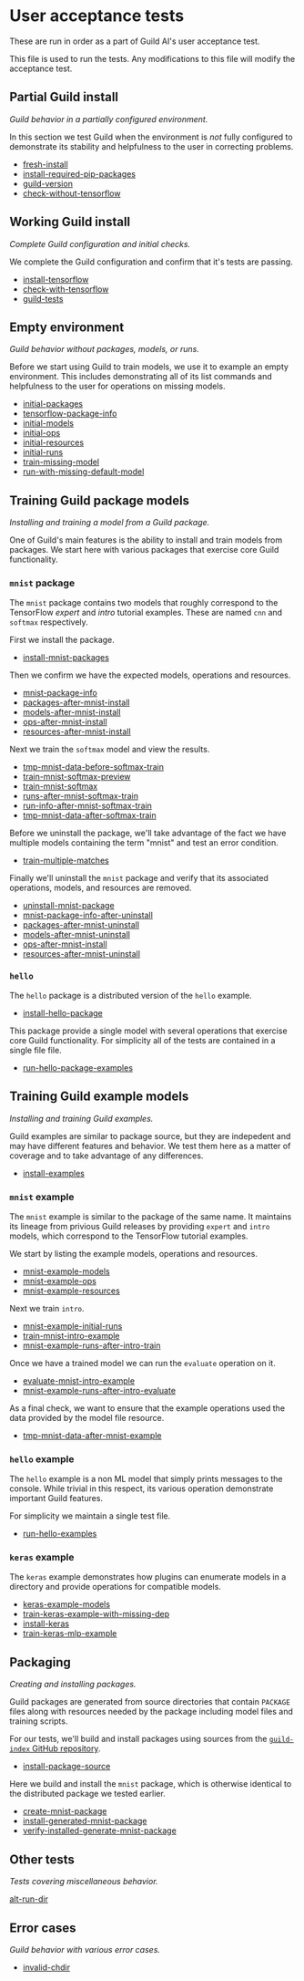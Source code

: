 # User acceptance tests

These are run in order as a part of Guild AI's user acceptance test.

This file is used to run the tests. Any modifications to this file
will modify the acceptance test.

## Partial Guild install

*Guild behavior in a partially configured environment.*

In this section we test Guild when the environment is *not* fully
configured to demonstrate its stability and helpfulness to the user in
correcting problems.

- [fresh-install](fresh-install.md)
- [install-required-pip-packages](install-required-pip-packages.md)
- [guild-version](guild-version.md)
- [check-without-tensorflow](check-without-tensorflow.md)

## Working Guild install

*Complete Guild configuration and initial checks.*

We complete the Guild configuration and confirm that it's tests are
passing.

- [install-tensorflow](install-tensorflow.md)
- [check-with-tensorflow](check-with-tensorflow.md)
- [guild-tests](guild-tests.md)

## Empty environment

*Guild behavior without packages, models, or runs.*

Before we start using Guild to train models, we use it to example an
empty environment. This includes demonstrating all of its list
commands and helpfulness to the user for operations on missing models.

- [initial-packages](initial-packages.md)
- [tensorflow-package-info](tensorflow-package-info.md)
- [initial-models](initial-models.md)
- [initial-ops](initial-ops.md)
- [initial-resources](initial-resources.md)
- [initial-runs](initial-runs.md)
- [train-missing-model](train-missing-model.md)
- [run-with-missing-default-model](run-with-missing-default-model.md)

## Training Guild package models

*Installing and training a model from a Guild package.*

One of Guild's main features is the ability to install and train
models from packages. We start here with various packages that
exercise core Guild functionality.

### `mnist` package

The `mnist` package contains two models that roughly correspond to the
TensorFlow *expert* and *intro* tutorial examples. These are named
`cnn` and `softmax` respectively.

First we install the package.

- [install-mnist-packages](install-mnist-packages.md)

Then we confirm we have the expected models, operations and resources.

- [mnist-package-info](mnist-package-info.md)
- [packages-after-mnist-install](packages-after-mnist-install.md)
- [models-after-mnist-install](models-after-mnist-install.md)
- [ops-after-mnist-install](ops-after-mnist-install.md)
- [resources-after-mnist-install](resources-after-mnist-install.md)

Next we train the `softmax` model and view the results.

- [tmp-mnist-data-before-softmax-train](tmp-mnist-data-before-softmax-train.md)
- [train-mnist-softmax-preview](train-mnist-softmax-preview.md)
- [train-mnist-softmax](train-mnist-softmax.md)
- [runs-after-mnist-softmax-train](runs-after-mnist-softmax-train.md)
- [run-info-after-mnist-softmax-train](run-info-after-mnist-softmax-train.md)
- [tmp-mnist-data-after-softmax-train](tmp-mnist-data-after-softmax-train.md)

Before we uninstall the package, we'll take advantage of the fact we
have multiple models containing the term "mnist" and test an error
condition.

- [train-multiple-matches](train-multiple-matches.md)

Finally we'll uninstall the `mnist` package and verify that its
associated operations, models, and resources are removed.

- [uninstall-mnist-package](uninstall-mnist-package.md)
- [mnist-package-info-after-uninstall](mnist-package-info-after-uninstall.md)
- [packages-after-mnist-uninstall](packages-after-mnist-uninstall.md)
- [models-after-mnist-uninstall](models-after-mnist-install.md)
- [ops-after-mnist-install](ops-after-mnist-install.md)
- [resources-after-mnist-uninstall](resources-after-mnist-uninstall.md)

### `hello`

The `hello` package is a distributed version of the `hello`
example.

- [install-hello-package](install-hello-package.md)

This package provide a single model with several operations that
exercise core Guild functionality. For simplicity all of the tests are
contained in a single file file.

- [run-hello-package-examples](run-hello-package-examples.md)

## Training Guild example models

*Installing and training Guild examples.*

Guild examples are similar to package source, but they are indepedent
and may have different features and behavior. We test them here as a
matter of coverage and to take advantage of any differences.

- [install-examples](install-examples.md)

### `mnist` example

The `mnist` example is similar to the package of the same name. It
maintains its lineage from privious Guild releases by providing
`expert` and `intro` models, which correspond to the TensorFlow
tutorial examples.

We start by listing the example models, operations and resources.

- [mnist-example-models](mnist-example-models.md)
- [mnist-example-ops](mnist-example-ops.md)
- [mnist-example-resources](mnist-example-resources.md)

Next we train `intro`.

- [mnist-example-initial-runs](mnist-example-initial-runs.md)
- [train-mnist-intro-example](train-mnist-intro-example.md)
- [mnist-example-runs-after-intro-train](mnist-example-runs-after-intro-train.md)

Once we have a trained model we can run the `evaluate` operation on
it.

- [evaluate-mnist-intro-example](evaluate-mnist-intro-example.md)
- [mnist-example-runs-after-intro-evaluate](mnist-example-runs-after-intro-evaluate.md)

As a final check, we want to ensure that the example operations used
the data provided by the model file resource.

- [tmp-mnist-data-after-mnist-example](tmp-mnist-data-after-mnist-example.md)


### `hello` example

The `hello` example is a non ML model that simply prints messages to
the console. While trivial in this respect, its various operation
demonstrate important Guild features.

For simplicity we maintain a single test file.

- [run-hello-examples](run-hello-examples.md)

### `keras` example

The `keras` example demonstrates how plugins can enumerate models in a
directory and provide operations for compatible models.

- [keras-example-models](keras-example-models.md)
- [train-keras-example-with-missing-dep](train-keras-example-with-missing-dep.md)
- [install-keras](install-keras.md)
- [train-keras-mlp-example](train-keras-mlp-example.md)

## Packaging

*Creating and installing packages.*

Guild packages are generated from source directories that contain
`PACKAGE` files along with resources needed by the package including
model files and training scripts.

For our tests, we'll build and install packages using sources from the
[`guild-index` GitHub repository](https://github.com/guildai/index).

- [install-package-source](install-package-source.md)

Here we build and install the `mnist` package, which is otherwise
identical to the distributed package we tested earlier.

- [create-mnist-package](create-mnist-package.md)
- [install-generated-mnist-package](install-generated-mnist-package.md)
- [verify-installed-generate-mnist-package](verify-installed-generate-mnist-package.md)

## Other tests

*Tests covering miscellaneous behavior.*

[alt-run-dir](alt-run-dir.md)

## Error cases

*Guild behavior with various error cases.*

- [invalid-chdir](invalid-chdir.md)
